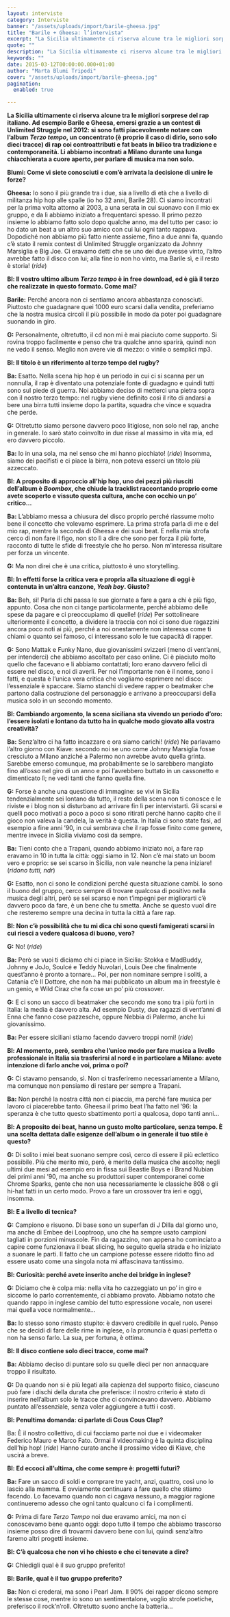 ```yaml
---
layout: interviste
category: Interviste
banner: "/assets/uploads/import/barile-gheesa.jpg"
title: "Barile + Gheesa: l’intervista"
excerpt: "La Sicilia ultimamente ci riserva alcune tra le migliori sorprese del rap italiano. Ad esempio Barile e Gheesa, emersi grazie a un contest di Unlimited Struggle nel 2012: si sono fatti piacevolmente notare con l’album Terzo tempo, un concentrato (è proprio il caso di dirlo, sono solo dieci tracce) di rap coi controattributi e fat beats…"
quote: ""
description: "La Sicilia ultimamente ci riserva alcune tra le migliori sorprese del rap italiano. Ad esempio Barile e Gheesa, emersi grazie a un contest di Unlimited Struggle nel 2012: si sono fatti piacevolmente notare con l’album Terzo tempo, un concentrato (è proprio il caso di dirlo, sono solo dieci tracce) di rap coi controattributi e fat beats…"
keywords: ""
date: 2015-03-12T00:00:00.000+01:00
author: "Marta Blumi Tripodi"
cover: "/assets/uploads/import/barile-gheesa.jpg"
pagination:
  enabled: true

---
```


[](https://hotmc.com/wp-content/uploads/2015/03/barile-gheesa.jpg)

**La Sicilia ultimamente ci riserva alcune tra le migliori sorprese del rap italiano. Ad esempio Barile e Gheesa, emersi grazie a un contest di Unlimited Struggle nel 2012: si sono fatti piacevolmente notare con l’album _Terzo tempo_, un concentrato (è proprio il caso di dirlo, sono solo dieci tracce) di rap coi controattributi e fat beats in bilico tra tradizione e contemporaneità. Li abbiamo incontrati a Milano durante una lunga chiacchierata a cuore aperto, per parlare di musica ma non solo.** 

  
 **Blumi: Come vi siete conosciuti e com’è arrivata la decisione di unire le forze?**

**Gheesa:** Io sono il più grande tra i due, sia a livello di età che a livello di militanza hip hop alle spalle (io ho 32 anni, Barile 28). Ci siamo incontrati per la prima volta attorno al 2003, a una serata in cui suonavo con il mio ex gruppo, e da lì abbiamo iniziato a frequentarci spesso. Il primo pezzo insieme lo abbiamo fatto solo dopo qualche anno, ma del tutto per caso: io ho dato un beat a un altro suo amico con cui lui ogni tanto rappava. Dopodiché non abbiamo più fatto niente assieme, fino a due anni fa, quando c’è stato il remix contest di Unlimited Struggle organizzato da Johnny Marsiglia e Big Joe. Ci eravamo detti che se uno dei due avesse vinto, l’altro avrebbe fatto il disco con lui; alla fine io non ho vinto, ma Barile sì, e il resto è storia! (_ride_)

**Bl: Il vostro ultimo album _Terzo tempo_ è in free download, ed è già il terzo che realizzate in questo formato. Come mai?**

**Barile:** Perché ancora non ci sentiamo ancora abbastanza conosciuti. Piuttosto che guadagnare quei 1000 euro scarsi dalla vendita, preferiamo che la nostra musica circoli il più possibile in modo da poter poi guadagnare suonando in giro.

**G:** Personalmente, oltretutto, il cd non mi è mai piaciuto come supporto. Si rovina troppo facilmente e penso che tra qualche anno sparirà, quindi non ne vedo il senso. Meglio non avere vie di mezzo: o vinile o semplici mp3.

**Bl: Il titolo è un riferimento al terzo tempo del rugby?**

**Ba:** Esatto. Nella scena hip hop è un periodo in cui ci si scanna per un nonnulla, il rap è diventato una potenziale fonte di guadagno e quindi tutti sono sul piede di guerra. Noi abbiamo deciso di metterci una pietra sopra con il nostro terzo tempo: nel rugby viene definito così il rito di andarsi a bere una birra tutti insieme dopo la partita, squadra che vince e squadra che perde.

**G:** Oltretutto siamo persone davvero poco litigiose, non solo nel rap, anche in generale. Io sarò stato coinvolto in due risse al massimo in vita mia, ed ero davvero piccolo.

**Ba:** Io in una sola, ma nel senso che mi hanno picchiato! (_ride_) Insomma, siamo dei pacifisti e ci piace la birra, non poteva esserci un titolo più azzeccato.

**Bl: A proposito di approccio all’hip hop, uno dei pezzi più riusciti dell’album è _Boombox_, che chiude la tracklist raccontando proprio come avete scoperto e vissuto questa cultura, anche con occhio un po’ critico…**

**Ba:** L’abbiamo messa a chiusura del disco proprio perché riassume molto bene il concetto che volevamo esprimere. La prima strofa parla di me e del mio rap, mentre la seconda di Gheesa e dei suoi beat. E nella mia strofa cerco di non fare il figo, non sto lì a dire che sono per forza il più forte, racconto di tutte le sfide di freestyle che ho perso. Non m’interessa risultare per forza un vincente.

**G:** Ma non direi che è una critica, piuttosto è uno storytelling.

**Bl: In effetti forse la critica vera e propria alla situazione di oggi è contenuta in un’altra canzone, _Yeah boy_. Giusto?**

**Ba:** Beh, sì! Parla di chi passa le sue giornate a fare a gara a chi è più figo, appunto. Cosa che non ci tange particolarmente, perché abbiamo delle spese da pagare e ci preoccupiamo di quelle! (_ride_) Per sottolineare ulteriormente il concetto, a dividere la traccia con noi ci sono due ragazzini ancora poco noti ai più, perché a noi onestamente non interessa come ti chiami o quanto sei famoso, ci interessano solo le tue capacità di rapper.

**G:** Sono Mattak e Funky Nano, due giovanissimi svizzeri (meno di vent’anni, per intenderci) che abbiamo ascoltato per caso online. Ci è piaciuto molto quello che facevano e li abbiamo contattati; loro erano davvero felici di essere nel disco, e noi di averli. Per noi l’importante non è il nome, sono i fatti, e questa è l’unica vera critica che vogliamo esprimere nel disco: l’essenziale è spaccare. Siamo stanchi di vedere rapper o beatmaker che partono dalla costruzione del personaggio e arrivano a preoccuparsi della musica solo in un secondo momento.

**Bl: Cambiando argomento, la scena siciliana sta vivendo un periodo d’oro: l’essere isolati e lontano da tutto ha in qualche modo giovato alla vostra creatività?**

**Ba:** Senz’altro ci ha fatto incazzare e ora siamo carichi! (_ride_) Ne parlavamo l’altro giorno con Kiave: secondo noi se uno come Johnny Marsiglia fosse cresciuto a Milano anziché a Palermo non avrebbe avuto quella grinta. Sarebbe emerso comunque, ma probabilmente se lo sarebbero mangiato fino all’osso nel giro di un anno e poi l’avrebbero buttato in un cassonetto e dimenticato lì; ne vedi tanti che fanno quella fine.

**G:** Forse è anche una questione di immagine: se vivi in Sicilia tendenzialmente sei lontano da tutto, il resto della scena non ti conosce e le riviste e i blog non si disturbano ad arrivare fin lì per intervistarti. Gli scarsi e quelli poco motivati a poco a poco si sono ritirati perché hanno capito che il gioco non valeva la candela, la verità è questa. In Italia ci sono state fasi, ad esempio a fine anni ’90, in cui sembrava che il rap fosse finito come genere, mentre invece in Sicilia viviamo così da sempre.

**Ba:** Tieni conto che a Trapani, quando abbiamo iniziato noi, a fare rap eravamo in 10 in tutta la città: oggi siamo in 12\. Non c’è mai stato un boom vero e proprio: se sei scarso in Sicilia, non vale neanche la pena iniziare! (_ridono tutti, ndr_)

**G:** Esatto, non ci sono le condizioni perché questa situazione cambi. Io sono il buono del gruppo, cerco sempre di trovare qualcosa di positivo nella musica degli altri, però se sei scarso e non t’impegni per migliorarti c’è davvero poco da fare, è un bene che tu smetta. Anche se questo vuol dire che resteremo sempre una decina in tutta la città a fare rap.

**Bl: Non c’è possibilità che tu mi dica chi sono questi famigerati scarsi in cui riesci a vedere qualcosa di buono, vero?**

**G:** No! (_ride_)

**Ba:** Però se vuoi ti diciamo chi ci piace in Sicilia: Stokka e MadBuddy, Johnny e JoJo, Soulcé e Teddy Nuvolari, Louis Dee che finalmente quest’anno è pronto a tornare… Poi, per non nominare sempre i soliti, a Catania c’è Il Dottore, che non ha mai pubblicato un album ma in freestyle è un genio, e Wild Ciraz che fa cose un po’ più crossover.

**G:** E ci sono un sacco di beatmaker che secondo me sono tra i più forti in Italia: la media è davvero alta. Ad esempio Dusty, due ragazzi di vent’anni di Enna che fanno cose pazzesche, oppure Nebbia di Palermo, anche lui giovanissimo.

**Ba:** Per essere siciliani stiamo facendo davvero troppi nomi! (_ride_)

**Bl: Al momento, però, sembra che l’unico modo per fare musica a livello professionale in Italia sia trasferirsi al nord e in particolare a Milano: avete intenzione di farlo anche voi, prima o poi?**

**G:** Ci stavamo pensando, sì. Non ci trasferiremo necessariamente a Milano, ma comunque non pensiamo di restare per sempre a Trapani.

**Ba:** Non perché la nostra città non ci piaccia, ma perché fare musica per lavoro ci piacerebbe tanto. Gheesa il primo beat l’ha fatto nel ’96: la speranza è che tutto questo sbattimento porti a qualcosa, dopo tanti anni…

**Bl: A proposito dei beat, hanno un gusto molto particolare, senza tempo. È una scelta dettata dalle esigenze dell’album o in generale il tuo stile è questo?**

**G:** Di solito i miei beat suonano sempre così, cerco di essere il più eclettico possibile. Più che merito mio, però, è merito della musica che ascolto; negli ultimi due mesi ad esempio ero in fissa sui Beastie Boys e i Brand Nubian dei primi anni ’90, ma anche su produttori super contemporanei come Chrome Sparks, gente che non usa necessariamente le classiche 808 o gli hi-hat fatti in un certo modo. Provo a fare un crossover tra ieri e oggi, insomma.

**Bl: E a livello di tecnica?**

**G:** Campiono e risuono. Di base sono un superfan di J Dilla dal giorno uno, ma anche di Embee dei Looptroop, uno che ha sempre usato campioni tagliati in porzioni minuscole. Fin da ragazzino, non appena ho cominciato a capire come funzionava il beat slicing, ho seguito quella strada e ho iniziato a suonare le parti. Il fatto che un campione potesse essere ridotto fino ad essere usato come una singola nota mi affascinava tantissimo.

**Bl: Curiosità: perché avete inserito anche dei bridge in inglese?**

**G:** Diciamo che è colpa mia: nella vita ho cazzeggiato un po’ in giro e siccome lo parlo correntemente, ci abbiamo provato. Abbiamo notato che quando rappo in inglese cambio del tutto espressione vocale, non userei mai quella voce normalmente…

**Ba:** Io stesso sono rimasto stupito: è davvero credibile in quel ruolo. Penso che se decidi di fare delle rime in inglese, o la pronuncia è quasi perfetta o non ha senso farlo. La sua, per fortuna, è ottima.

**Bl: Il disco contiene solo dieci tracce, come mai?**

**Ba:** Abbiamo deciso di puntare solo su quelle dieci per non annacquare troppo il risultato.

**G:** Da quando non si è più legati alla capienza del supporto fisico, ciascuno può fare i dischi della durata che preferisce: il nostro criterio è stato di inserire nell’album solo le tracce che ci convincevano davvero. Abbiamo puntato all’essenziale, senza voler aggiungere a tutti i costi.

**Bl: Penultima domanda: ci parlate di Cous Cous Clap?**

Ba: È il nostro collettivo, di cui facciamo parte noi due e i videomaker Federico Mauro e Marco Fato. Ormai il videomaking è la quinta disciplina dell’hip hop! (_ride_) Hanno curato anche il prossimo video di Kiave, che uscirà a breve.

**Bl: Ed eccoci all’ultima, che come sempre è: progetti futuri?**

**Ba:** Fare un sacco di soldi e comprare tre yacht, anzi, quattro, così uno lo lascio alla mamma. E ovviamente continuare a fare quello che stiamo facendo. Lo facevamo quando non ci cagava nessuno, a maggior ragione continueremo adesso che ogni tanto qualcuno ci fa i complimenti.

**G:** Prima di fare _Terzo Tempo_ noi due eravamo amici, ma non ci conoscevamo bene quanto oggi: dopo tutto il tempo che abbiamo trascorso insieme posso dire di trovarmi davvero bene con lui, quindi senz’altro faremo altri progetti insieme.

**Bl: C’è qualcosa che non vi ho chiesto e che ci tenevate a dire?**

**G:** Chiedigli qual è il suo gruppo preferito!

**Bl: Barile, qual è il tuo gruppo preferito?**

**Ba:** Non ci crederai, ma sono i Pearl Jam. Il 90% dei rapper dicono sempre le stesse cose, mentre io sono un sentimentalone, voglio strofe poetiche, preferisco il rock’n’roll. Oltretutto suono anche la batteria…